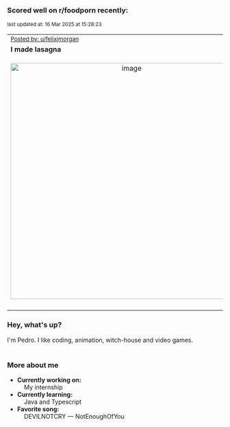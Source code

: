 ### Scored well on r/foodporn recently:

<p align="left"><sub>last updated at: 16 Mar 2025 at 15:28:23</sub></p>

|   |
| --- |
| <sub>[Posted by: u/felixjmorgan][source]</sub> |
| **I made lasagna** | 
|<p align="center"> <img alt="image" src="https://i.redd.it/h60hn4s6cane1.jpeg" width="550" /> </p>|
|   |

### Hey, what's up?

I'm Pedro. I like coding, animation, witch-house and video games.<br><br>

### More about me
- **Currently working on:**  
&nbsp;&nbsp;&nbsp;&nbsp;My internship
- **Currently learning:**  
&nbsp;&nbsp;&nbsp;&nbsp;Java and Typescript
- **Favorite song:**  
&nbsp;&nbsp;&nbsp;&nbsp;DEVILNOTCRY — NotEnoughOfYou<br><br>

  



  
  
  
[linkedin]: https://linkedin.com/in/pedro-h-r-gomes-8a487b14a/
[gmail]: mailto:pilique11@gmail.com
[source]: https://reddit.com/r/FoodPorn/comments/1j5qr48/i_made_lasagna/
[redditAPI]: https://www.reddit.com/dev/api/
